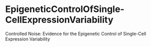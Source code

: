 # EpigeneticControlOfSingle-CellExpressionVariability
Controlled Noise: Evidence for the Epigenetic Control of Single-Cell Expression Variability
